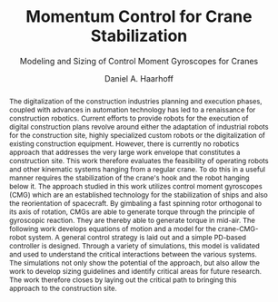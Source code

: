 ---
title: Momentum Control for Crane Stabilization
author: Daniel A. Haarhoff
born: Dachau
subtitle: Modeling and Sizing of Control Moment Gyroscopes for Cranes
facultyblurb: Der Fakultät für Architektur der Rheinisch-Westfälischen Technischen Hochschule Aachen vorgelegte Dissertation zur Erlangung des akademischen Grades eines Doktors der Ingenieurwissenschaften.
abstract:
  The digitalization of the construction industries planning and execution phases, coupled with advances in automation technology has led to a renaissance for construction robotics.
  Current efforts to provide robots for the execution of digital construction plans revolve around either the adaptation of industrial robots for the construction site, highly specialized custom robots or the digitalization of existing construction equipment.
  However, there is currently no robotics approach that addresses the very large work envelope that constitutes a construction site.
  This work therefore evaluates the feasibility of operating robots and other kinematic systems hanging from a regular crane.
  To do this in a useful manner requires the stabilization of the crane's hook and the robot hanging below it.
  The approach studied in this work utilizes control moment gyroscopes (CMG) which are an established technology for the stabilization of ships and also the reorientation of spacecraft.
  By gimbaling a fast spinning rotor orthogonal to its axis of rotation, CMGs are able to generate torque through the principle of gyroscopic reaction.
  They are thereby able to generate torque in mid-air.
  The following work develops equations of motion and a model for the crane-CMG-robot system.
  A general control strategy is laid out and a simple PD-based controller is designed.
  Through a variety of simulations, this model is validated and used to understand the critical interactions between the various systems.
  The simulations not only show the potential of the approach, but also allow the work to develop sizing guidelines and identify critical areas for future research.
  The work therefore closes by laying out the critical path to bringing this approach to the construction site.
abstractde:
  Die Digitalisierung der Planungs- und Ausführungsphasen der Bauindustrie sowie Fortschritte in der Automatisierungstechnik haben zu einer Renaissance der Baurobotik geführt.
  Die aktuellen Bemühungen zur Bereitstellung von Robotern für die Ausführung digitaler Baupläne drehen sich entweder um die Anpassung von Industrierobotern für die Baustelle, hochspezialisierte Sonderroboter oder die Digitalisierung bestehender Baumaschinen.
  Was derzeit fehlt, ist ein Robotikansatz, der den sehr großen Arbeitsraum der Baustelle berücksichtigt.
  Diese Arbeit untersucht daher die Praktikabilität Roboter und andere kinematische Systeme, an einem normalen Kran hängend zu betreiben.
  Für eine sinnvolle Nutzung eines Roboters am Kranhaken, bedarf es einer Stabilisierung des selbigen.
  Der in dieser Arbeit untersuchte Ansatz verwendet daher Kontrollmomentgyroskope (CMG), welche eine etablierte Technologie zur Stabilisierung von Schiffen und Reorientierung von Raumfahrzeugen sind.
  Durch die Verkippung eines sich schnell drehenden Rotors orthogonal zu seiner Drehachse sind CMGs in der Lage, durch das Prinzip der gyroskopischen Reaktion Drehmoment zu erzeugen.
  Dadurch können sie Drehmomente erzeugen ohne sich abstoßen zu müssen.
  Die folgende Arbeit entwickelt Bewegungsgleichungen und ein Modell für das Kran-CMG-Roboter-System.
  Durch eine Reihe von Simulationen wird dieses Modell validiert und verwendet, um die kritischen Wechselwirkungen zwischen den verschiedenen Systemen zu verstehen.
  Die Simulationen zeigen nicht nur das Potenzial des Ansatzes, sondern ermöglichen es auch, Dimensionierungsrichtlinien zu entwickeln und kritische Bereiche für die zukünftige Forschung zu identifizieren.
  Die Arbeit schließt daher mit der Ausarbeitung des kritischen Pfades, um diesen Ansatz auf die Baustelle zu bringen.
bibliography: [./references.bib]
link-citations: true
linkReferences: true
documentclass: scrbook
fontsize: 11pt
papersize: a4
classoption:
- twoside
- openright
- toc=flat
---